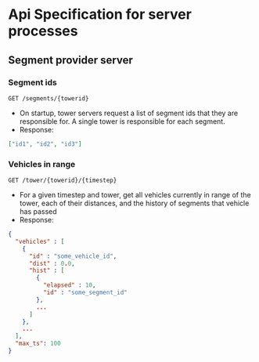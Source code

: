 # Api Specification for server processes

## Segment provider server

### Segment ids
`GET /segments/{towerid}`
- On startup, tower servers request a list of segment ids that they are responsible for. A single tower is responsible for each segment.
- Response:
```json
["id1", "id2", "id3"]
```

### Vehicles in range
`GET /tower/{towerid}/{timestep}`
- For a given timestep and tower, get all vehicles currently in range of the tower, each of their distances, and the history of segments that vehicle has passed
- Response:
```json
{
  "vehicles" : [
    {
      "id" : "some_vehicle_id",
      "dist" : 0.0,
      "hist" : [
        {
          "elapsed" : 10,
          "id" : "some_segment_id"
        },
        ...
      ]
    },
    ...
  ],
  "max_ts": 100
}
```
